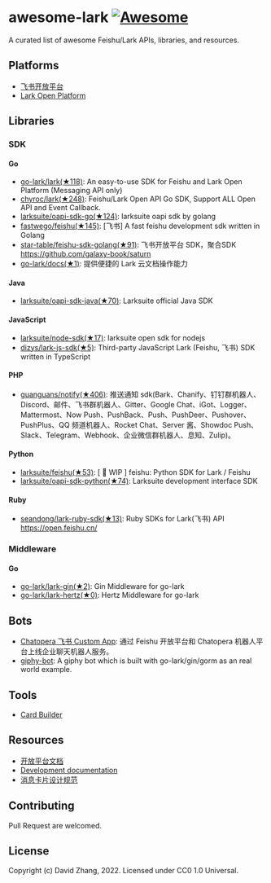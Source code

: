 # awesome-lark [![Awesome](https://github.com/sindresorhus/awesome/raw/main/media/badge.svg)](https://github.com/sindresorhus/awesome)

A curated list of awesome Feishu/Lark APIs, libraries, and resources.

## Platforms

- [飞书开放平台](https://open.feishu.cn/)
- [Lark Open Platform](https://open.larksuite.com/)

## Libraries

### SDK

#### Go

- [go-lark/lark(★118)](https://github.com/go-lark/lark): An easy-to-use SDK for Feishu and Lark Open Platform (Messaging API only)
- [chyroc/lark(★248)](https://github.com/chyroc/lark): Feishu/Lark Open API Go SDK, Support ALL Open API and Event Callback.
- [larksuite/oapi-sdk-go(★124)](https://github.com/larksuite/oapi-sdk-go): larksuite oapi sdk by golang
- [fastwego/feishu(★145)](https://github.com/fastwego/feishu): [飞书] A fast feishu development sdk written in Golang
- [star-table/feishu-sdk-golang(★91)](https://github.com/star-table/feishu-sdk-golang): 飞书开放平台 SDK，聚合SDK https://github.com/galaxy-book/saturn
- [go-lark/docs(★1)](https://github.com/go-lark/docs): 提供便捷的 Lark 云文档操作能力

#### Java

- [larksuite/oapi-sdk-java(★70)](https://github.com/larksuite/oapi-sdk-java): Larksuite official Java SDK

#### JavaScript

- [larksuite/node-sdk(★17)](https://github.com/larksuite/node-sdk): larksuite open sdk for nodejs
- [dizys/lark-js-sdk(★5)](https://github.com/dizys/lark-js-sdk): Third-party JavaScript Lark (Feishu, 飞书) SDK written in TypeScript

#### PHP

- [guanguans/notify(★406)](https://github.com/guanguans/notify): 推送通知 sdk(Bark、Chanify、钉钉群机器人、Discord、邮件、飞书群机器人、Gitter、Google Chat、iGot、Logger、Mattermost、Now Push、PushBack、Push、PushDeer、Pushover、PushPlus、QQ 频道机器人、Rocket Chat、Server 酱、Showdoc Push、Slack、Telegram、Webhook、企业微信群机器人、息知、Zulip)。

#### Python

- [larksuite/feishu(★53)](https://github.com/larksuite/feishu): [ 🚧 WIP ] feishu: Python SDK for Lark / Feishu
- [larksuite/oapi-sdk-python(★74)](https://github.com/larksuite/oapi-sdk-python): Larksuite development interface SDK

#### Ruby

- [seandong/lark-ruby-sdk(★13)](https://github.com/seandong/lark-ruby-sdk): Ruby SDKs for Lark(飞书) API https://open.feishu.cn/


### Middleware

#### Go

- [go-lark/lark-gin(★2)](https://github.com/go-lark/lark-gin): Gin Middleware for go-lark
- [go-lark/lark-hertz(★0)](https://github.com/go-lark/lark-hertz): Hertz Middleware for go-lark




## Bots

- [Chatopera 飞书 Custom App](https://github.com/chatopera/chatopera.feishu): 通过 Feishu 开放平台和 Chatopera 机器人平台上线企业聊天机器人服务。
- [giphy-bot](https://github.com/go-lark/examples/tree/main/giphy-bot): A giphy bot which is built with go-lark/gin/gorm as an real world example.

## Tools

- [Card Builder](https://open.feishu.cn/tool/cardbuilder)

## Resources

- [开放平台文档](https://open.feishu.cn/document/home/index)
- [Development documentation](https://open.larksuite.com/document/home/index)
- [消息卡片设计规范](https://open.feishu.cn/document/ukTMukTMukTM/ugDOwYjL4gDM24CO4AjN)

## Contributing

Pull Request are welcomed.

## License

Copyright (c) David Zhang, 2022. Licensed under CC0 1.0 Universal.
